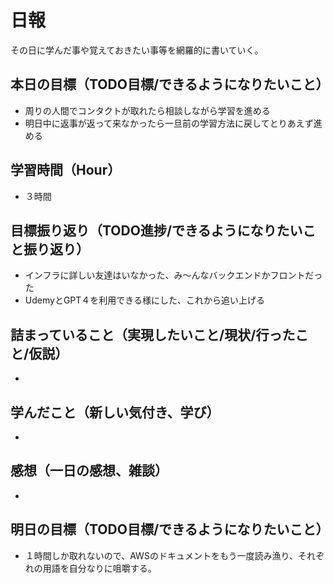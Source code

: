 # 日報
その日に学んだ事や覚えておきたい事等を網羅的に書いていく。
## 本日の目標（TODO目標/できるようになりたいこと）
- 周りの人間でコンタクトが取れたら相談しながら学習を進める
- 明日中に返事が返って来なかったら一旦前の学習方法に戻してとりあえず進める
## 学習時間（Hour）
- ３時間
## 目標振り返り（TODO進捗/できるようになりたいこと振り返り）
- インフラに詳しい友達はいなかった、み～んなバックエンドかフロントだった
- UdemyとGPT４を利用できる様にした、これから追い上げる
## 詰まっていること（実現したいこと/現状/行ったこと/仮説）
- 
## 学んだこと（新しい気付き、学び）
- 
## 感想（一日の感想、雑談）
- 
## 明日の目標（TODO目標/できるようになりたいこと）
- １時間しか取れないので、AWSのドキュメントをもう一度読み漁り、それぞれの用語を自分なりに咀嚼する。